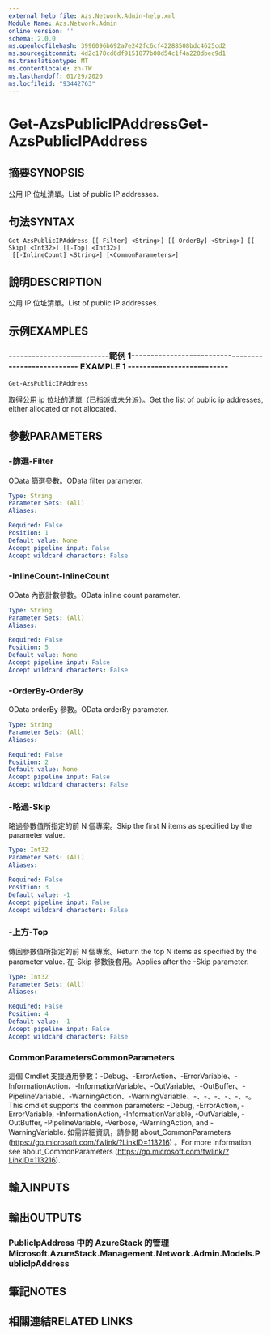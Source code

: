 ```yaml
---
external help file: Azs.Network.Admin-help.xml
Module Name: Azs.Network.Admin
online version: ''
schema: 2.0.0
ms.openlocfilehash: 3996096b692a7e242fc6cf42288508bdc4625cd2
ms.sourcegitcommit: 4d2c178cd6df9151877b08d54c1f4a228dbec9d1
ms.translationtype: MT
ms.contentlocale: zh-TW
ms.lasthandoff: 01/29/2020
ms.locfileid: "93442763"
---
```

# <span data-ttu-id="a055f-101">Get-AzsPublicIPAddress</span><span class="sxs-lookup"><span data-stu-id="a055f-101">Get-AzsPublicIPAddress</span></span>

## <span data-ttu-id="a055f-102">摘要</span><span class="sxs-lookup"><span data-stu-id="a055f-102">SYNOPSIS</span></span>
<span data-ttu-id="a055f-103">公用 IP 位址清單。</span><span class="sxs-lookup"><span data-stu-id="a055f-103">List of public IP addresses.</span></span>

## <span data-ttu-id="a055f-104">句法</span><span class="sxs-lookup"><span data-stu-id="a055f-104">SYNTAX</span></span>

```
Get-AzsPublicIPAddress [[-Filter] <String>] [[-OrderBy] <String>] [[-Skip] <Int32>] [[-Top] <Int32>]
 [[-InlineCount] <String>] [<CommonParameters>]
```

## <span data-ttu-id="a055f-105">說明</span><span class="sxs-lookup"><span data-stu-id="a055f-105">DESCRIPTION</span></span>
<span data-ttu-id="a055f-106">公用 IP 位址清單。</span><span class="sxs-lookup"><span data-stu-id="a055f-106">List of public IP addresses.</span></span>

## <span data-ttu-id="a055f-107">示例</span><span class="sxs-lookup"><span data-stu-id="a055f-107">EXAMPLES</span></span>

### <span data-ttu-id="a055f-108">--------------------------範例 1--------------------------</span><span class="sxs-lookup"><span data-stu-id="a055f-108">-------------------------- EXAMPLE 1 --------------------------</span></span>
```
Get-AzsPublicIPAddress
```

<span data-ttu-id="a055f-109">取得公用 ip 位址的清單（已指派或未分派）。</span><span class="sxs-lookup"><span data-stu-id="a055f-109">Get the list of public ip addresses, either allocated or not allocated.</span></span>

## <span data-ttu-id="a055f-110">參數</span><span class="sxs-lookup"><span data-stu-id="a055f-110">PARAMETERS</span></span>

### <span data-ttu-id="a055f-111">-篩選</span><span class="sxs-lookup"><span data-stu-id="a055f-111">-Filter</span></span>
<span data-ttu-id="a055f-112">OData 篩選參數。</span><span class="sxs-lookup"><span data-stu-id="a055f-112">OData filter parameter.</span></span>

```yaml
Type: String
Parameter Sets: (All)
Aliases: 

Required: False
Position: 1
Default value: None
Accept pipeline input: False
Accept wildcard characters: False
```

### <span data-ttu-id="a055f-113">-InlineCount</span><span class="sxs-lookup"><span data-stu-id="a055f-113">-InlineCount</span></span>
<span data-ttu-id="a055f-114">OData 內嵌計數參數。</span><span class="sxs-lookup"><span data-stu-id="a055f-114">OData inline count parameter.</span></span>

```yaml
Type: String
Parameter Sets: (All)
Aliases: 

Required: False
Position: 5
Default value: None
Accept pipeline input: False
Accept wildcard characters: False
```

### <span data-ttu-id="a055f-115">-OrderBy</span><span class="sxs-lookup"><span data-stu-id="a055f-115">-OrderBy</span></span>
<span data-ttu-id="a055f-116">OData orderBy 參數。</span><span class="sxs-lookup"><span data-stu-id="a055f-116">OData orderBy parameter.</span></span>

```yaml
Type: String
Parameter Sets: (All)
Aliases: 

Required: False
Position: 2
Default value: None
Accept pipeline input: False
Accept wildcard characters: False
```

### <span data-ttu-id="a055f-117">-略過</span><span class="sxs-lookup"><span data-stu-id="a055f-117">-Skip</span></span>
<span data-ttu-id="a055f-118">略過參數值所指定的前 N 個專案。</span><span class="sxs-lookup"><span data-stu-id="a055f-118">Skip the first N items as specified by the parameter value.</span></span>

```yaml
Type: Int32
Parameter Sets: (All)
Aliases: 

Required: False
Position: 3
Default value: -1
Accept pipeline input: False
Accept wildcard characters: False
```

### <span data-ttu-id="a055f-119">-上方</span><span class="sxs-lookup"><span data-stu-id="a055f-119">-Top</span></span>
<span data-ttu-id="a055f-120">傳回參數值所指定的前 N 個專案。</span><span class="sxs-lookup"><span data-stu-id="a055f-120">Return the top N items as specified by the parameter value.</span></span>
<span data-ttu-id="a055f-121">在-Skip 參數後套用。</span><span class="sxs-lookup"><span data-stu-id="a055f-121">Applies after the -Skip parameter.</span></span>

```yaml
Type: Int32
Parameter Sets: (All)
Aliases: 

Required: False
Position: 4
Default value: -1
Accept pipeline input: False
Accept wildcard characters: False
```

### <span data-ttu-id="a055f-122">CommonParameters</span><span class="sxs-lookup"><span data-stu-id="a055f-122">CommonParameters</span></span>
<span data-ttu-id="a055f-123">這個 Cmdlet 支援通用參數：-Debug、-ErrorAction、-ErrorVariable、-InformationAction、-InformationVariable、-OutVariable、-OutBuffer、-PipelineVariable、-WarningAction、-WarningVariable、-、-、-、-、-、-。</span><span class="sxs-lookup"><span data-stu-id="a055f-123">This cmdlet supports the common parameters: -Debug, -ErrorAction, -ErrorVariable, -InformationAction, -InformationVariable, -OutVariable, -OutBuffer, -PipelineVariable, -Verbose, -WarningAction, and -WarningVariable.</span></span> <span data-ttu-id="a055f-124">如需詳細資訊，請參閱 about_CommonParameters (https://go.microsoft.com/fwlink/?LinkID=113216) 。</span><span class="sxs-lookup"><span data-stu-id="a055f-124">For more information, see about_CommonParameters (https://go.microsoft.com/fwlink/?LinkID=113216).</span></span>

## <span data-ttu-id="a055f-125">輸入</span><span class="sxs-lookup"><span data-stu-id="a055f-125">INPUTS</span></span>

## <span data-ttu-id="a055f-126">輸出</span><span class="sxs-lookup"><span data-stu-id="a055f-126">OUTPUTS</span></span>

### <span data-ttu-id="a055f-127">PublicIpAddress 中的 AzureStack 的管理</span><span class="sxs-lookup"><span data-stu-id="a055f-127">Microsoft.AzureStack.Management.Network.Admin.Models.PublicIpAddress</span></span>

## <span data-ttu-id="a055f-128">筆記</span><span class="sxs-lookup"><span data-stu-id="a055f-128">NOTES</span></span>

## <span data-ttu-id="a055f-129">相關連結</span><span class="sxs-lookup"><span data-stu-id="a055f-129">RELATED LINKS</span></span>

